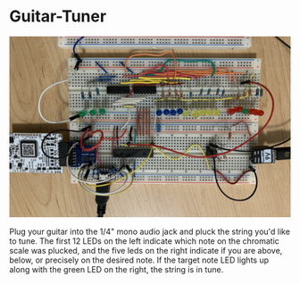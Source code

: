 # Guitar-Tuner

![Screenshot](docs/images/tuner_breadboard.jpeg)

Plug your guitar into the 1/4" mono audio jack and pluck the string you'd like to tune. The first 12 LEDs on the left indicate which note on the chromatic scale was plucked, and the five leds on the right indicate if you are above, below, or precisely on the desired note. If the target note LED lights up along with the green LED on the right, the string is in tune.
